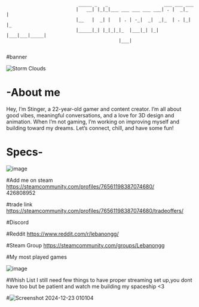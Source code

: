 ```

                                               
                           _____ _   _                     ___ ___ ___   
                          |   __| |_|_|___ ___ ___ ___ ___| . |  _|_  |  
                          |__   |  _| |   | . | -_|  _|  _|_  | . |_| |_ 
                          |_____|_| |_|_|_|_  |___|_| |_| |___|___|_____|
                                          |___|                          
 
```




#banner

![Storm Clouds](https://github.com/user-attachments/assets/313b858f-a04e-49f2-bf0a-745354a640bc)



# -About me 
Hey, I’m Stinger, a 22-year-old gamer and content creator. I’m all about good vibes, meaningful conversations, and a love for 3D design and animation. When I’m not gaming, I’m working on improving myself and building toward my dreams. Let’s connect, chill, and have some fun!


# Specs-
![image](https://github.com/user-attachments/assets/40b26a62-1079-4213-91cc-cdf8c106b10d)

#Add me on steam 
https://steamcommunity.com/profiles/76561198387074680/        
426808952

#trade link 
https://steamcommunity.com/profiles/76561198387074680/tradeoffers/

#Discord 


#Reddit 
https://www.reddit.com/r/lebanongg/

#Steam Group
https://steamcommunity.com/groups/Lebanongg

#My most played games

![image](https://github.com/user-attachments/assets/3589d147-1b3b-4191-b3c4-05208b29279c)



#Whish List 
I still need few things to have proper streaming set up,you dont have too but be patient and watch me building my spaceship <3 


#![Screenshot 2024-12-23 010104](https://github.com/user-attachments/assets/fb30dc54-7b19-40a4-955b-e529e878a3a0)



